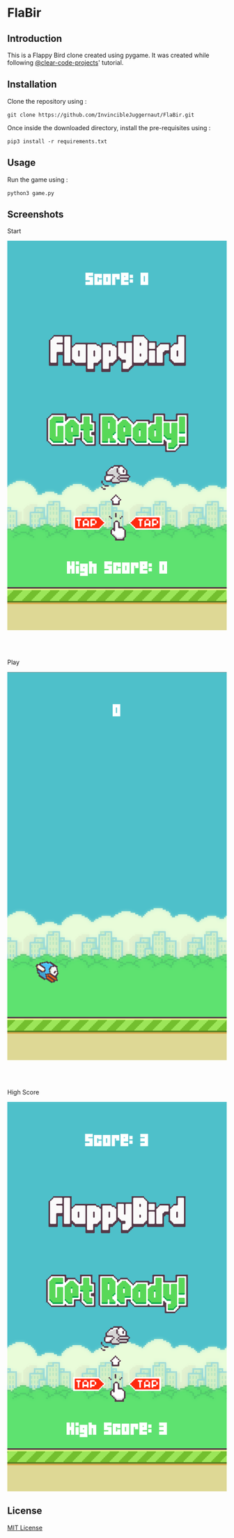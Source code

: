 # FlaBir

<h2> Introduction </h2>

<p> This is a Flappy Bird clone created using pygame. It was created while following <a href="https://github.com/clear-code-projects">@clear-code-projects</a>' tutorial.
</p>  
  
<h2>Installation</h2>

<p> Clone the repository using :
  
  ```
  git clone https://github.com/InvincibleJuggernaut/FlaBir.git
  ```

  </p>
  <p> Once inside the downloaded directory, install the pre-requisites using :
  
  ```
  pip3 install -r requirements.txt
  ```
  </p>
 
 <h2>Usage</h2>
 
 <p> Run the game using :
  
  ```
  python3 game.py
  ```
 
 <h2>Screenshots</h2>
 
<p>Start</p>
 <p align="center">
 <img src="Assets/snaps/Start.png">
  </p>
  <br>
  <br>

<p>Play</p>
 <p align="center">
 <img src="Assets/snaps/Play.png">
  </p>
  <br>
  <br>
<p>High Score</p>
  <p align="center">
 <img src="Assets/snaps/HighScore.png">
  </p>

<h2>License</h2>
<a href="LICENSE">MIT License</a>
